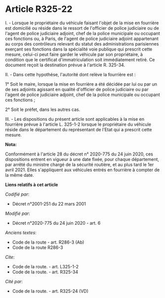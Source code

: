 # Article R325-22

I. - Lorsque le propriétaire du véhicule faisant l'objet de la mise en fourrière est domicilié ou réside dans le ressort de
l'officier de police judiciaire ou de l'agent de police judiciaire adjoint, chef de la police municipale ou occupant ces
fonctions ou, à Paris, de l'agent de police judiciaire adjoint appartenant au corps des contrôleurs relevant du statut des
administrations parisiennes exerçant ses fonctions dans la spécialité voie publique qui prescrit cette mesure, celui-ci peut
faire garder le véhicule par son propriétaire, à condition que le certificat d'immatriculation soit immédiatement retiré. Ce
document reçoit la destination prévue à l'article R. 325-34. 

II. - Dans cette hypothèse, l'autorité dont relève la fourrière est :

1° Soit le maire, lorsque la mise en fourrière a été décidée par lui ou par un de ses adjoints agissant en qualité d'officier
de police judiciaire ou par l'agent de police judiciaire adjoint, chef de la police municipale ou occupant ces fonctions ;

2° Soit le préfet, dans les autres cas.

III. - Les dispositions du présent article sont applicables à la mise en fourrière prévue à l'article L. 325-1-2 lorsque le
propriétaire du véhicule réside dans le département du représentant de l'Etat qui a prescrit cette mesure.

**Nota:**

Conformément à l'article 28 du décret n° 2020-775 du 24 juin 2020, ces dispositions entrent en vigueur à une date fixée, pour
chaque département, par arrêté du ministre chargé de la sécurité routière, et au plus tard le 1er avril 2021. Elles
s'appliquent aux véhicules entrés en fourrière à compter de la même date.

**Liens relatifs à cet article**

_Codifié par_:

  - Décret n°2001-251 du 22 mars 2001

_Modifié par_:

  - Décret n°2020-775 du 24 juin 2020 - art. 6

_Anciens textes_:

  - Code de la route - art. R286-3 (Ab)
  - Code de la route R286-3

_Cite_:

  - Code de la route. - art. L325-1-2
  - Code de la route. - art. R325-34

_Cité par_:

  - Code de la route. - art. R325-24 (VD)

